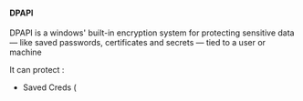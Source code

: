 


#### DPAPI 

DPAPI is a windows' built-in encryption system for protecting sensitive data — like saved passwords, certificates and secrets — tied to a user or machine


It can protect : 
- Saved Creds (




